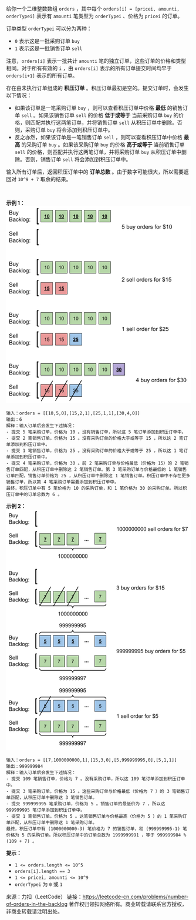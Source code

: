 给你一个二维整数数组 ```orders``` ，其中每个 ```orders[i] = [pricei, amounti, orderTypei]``` 表示有 ```amounti``` 笔类型为 ```orderTypei``` 、价格为 ```pricei``` 的订单。

订单类型 ```orderTypei``` 可以分为两种：

* ```0``` 表示这是一批采购订单 ```buy```
* ```1``` 表示这是一批销售订单 ```sell```

注意，```orders[i]``` 表示一批共计 ```amounti``` 笔的独立订单，这些订单的价格和类型相同。对于所有有效的 ```i``` ，由 ```orders[i]``` 表示的所有订单提交时间均早于 ```orders[i+1]``` 表示的所有订单。

存在由未执行订单组成的 **积压订单** 。积压订单最初是空的。提交订单时，会发生以下情况：

* 如果该订单是一笔采购订单 ```buy``` ，则可以查看积压订单中价格 **最低** 的销售订单 ```sell``` 。如果该销售订单 ```sell``` 的价格 **低于或等于** 当前采购订单 ```buy``` 的价格，则匹配并执行这两笔订单，并将销售订单 ```sell``` 从积压订单中删除。否则，采购订单 ```buy``` 将会添加到积压订单中。
* 反之亦然，如果该订单是一笔销售订单 ```sell``` ，则可以查看积压订单中价格 **最高** 的采购订单 ```buy``` 。如果该采购订单 ```buy``` 的价格 **高于或等于** 当前销售订单 ```sell``` 的价格，则匹配并执行这两笔订单，并将采购订单 ```buy``` 从积压订单中删除。否则，销售订单 ```sell``` 将会添加到积压订单中。

输入所有订单后，返回积压订单中的 **订单总数** 。由于数字可能很大，所以需要返回对 ```10^9 + 7``` 取余的结果。

 

**示例 1：**
![img](./1801_1.png)
```
输入：orders = [[10,5,0],[15,2,1],[25,1,1],[30,4,0]]
输出：6
解释：输入订单后会发生下述情况：
- 提交 5 笔采购订单，价格为 10 。没有销售订单，所以这 5 笔订单添加到积压订单中。
- 提交 2 笔销售订单，价格为 15 。没有采购订单的价格大于或等于 15 ，所以这 2 笔订单添加到积压订单中。
- 提交 1 笔销售订单，价格为 25 。没有采购订单的价格大于或等于 25 ，所以这 1 笔订单添加到积压订单中。
- 提交 4 笔采购订单，价格为 30 。前 2 笔采购订单与价格最低（价格为 15）的 2 笔销售订单匹配，从积压订单中删除这 2 笔销售订单。第 3 笔采购订单与价格最低的 1 笔销售订单匹配，销售订单价格为 25 ，从积压订单中删除这 1 笔销售订单。积压订单中不存在更多销售订单，所以第 4 笔采购订单需要添加到积压订单中。
最终，积压订单中有 5 笔价格为 10 的采购订单，和 1 笔价格为 30 的采购订单。所以积压订单中的订单总数为 6 。
```
**示例 2：**
![img](./1801_2.png)
```
输入：orders = [[7,1000000000,1],[15,3,0],[5,999999995,0],[5,1,1]]
输出：999999984
解释：输入订单后会发生下述情况：
- 提交 109 笔销售订单，价格为 7 。没有采购订单，所以这 109 笔订单添加到积压订单中。
- 提交 3 笔采购订单，价格为 15 。这些采购订单与价格最低（价格为 7 ）的 3 笔销售订单匹配，从积压订单中删除这 3 笔销售订单。
- 提交 999999995 笔采购订单，价格为 5 。销售订单的最低价为 7 ，所以这 999999995 笔订单添加到积压订单中。
- 提交 1 笔销售订单，价格为 5 。这笔销售订单与价格最高（价格为 5 ）的 1 笔采购订单匹配，从积压订单中删除这 1 笔采购订单。
最终，积压订单中有 (1000000000-3) 笔价格为 7 的销售订单，和 (999999995-1) 笔价格为 5 的采购订单。所以积压订单中的订单总数为 1999999991 ，等于 999999984 % (109 + 7) 。
```

**提示：**

* ```1 <= orders.length <= 10^5```
* ```orders[i].length == 3```
* ```1 <= pricei, amounti <= 10^9```
* ```orderTypei``` 为 ```0``` 或 ```1```

来源：力扣（LeetCode）
链接：https://leetcode-cn.com/problems/number-of-orders-in-the-backlog
著作权归领扣网络所有。商业转载请联系官方授权，非商业转载请注明出处。